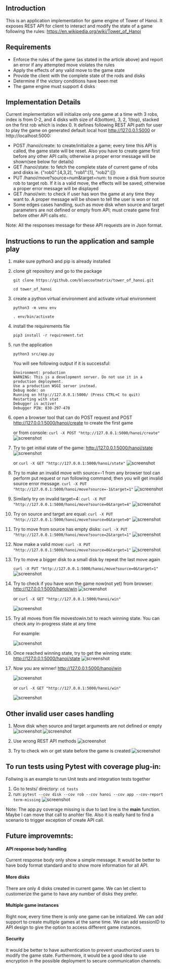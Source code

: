 ## Introduction

This is an application implementation for game engine of Tower of Hanoi. It exposes REST API for client to interact and modify the state of a game following the rules: https://en.wikipedia.org/wiki/Tower_of_Hanoi

## Requirements

- Enforce the rules of the game (as stated in the article above) and report an error if any attempted move violates the rules
- Apply the effects of any valid move to the game state
- Provide the client with the complete state of the rods and disks
- Determine if the victory conditions have been met
- The game engine must support 4 disks

## Implementation Details

Current implementation will initialize only one game at a time with 3 robs, index is from 0-2, and 4 disks with size of 4(bottom), 3, 2, 1(top), stacked on the first rob which is index 0. It defines following REST API path for user to play the game on generated default local host http://127.0.0.1:5000 or http://localhost:5000:
- POST /hanoi/create: to create/initialize a game; every time this API is called, the game state will be reset. Also you have to create game first before any other API calls; otherwise a proper error message will be shown(see below for details)
- GET /hanoi/state: to fetch the complete state of current game of robs and disks ie. {"rob0":[4,3,2], "rob1":[1], "rob2":[]}
- PUT /hanoi/move?source=num&target=num: to move a disk from source rob to target rob. If it is a valid move, the effects will be saved; otherwise a proper error message will be displayed 
- GET /hanoi/win: to check if user has won the game at any time they want to. A proper message will be shown to tell the user is won or not
- Some edges cases handling, such as move disk when source and target parameters are not defined or empty from API; must create game first before other API calls etc.
 
Note: All the responses message for these API requests are in Json format.


## Instructions to run the application and sample play

1. make sure python3 and pip is already installed

2. clone git repository and go to the package

   `git clone https://github.com/bluecoatmatrix/tower_of_hanoi.git`
   
   `cd tower_of_hanoi`
   
3. create a python virtual environment and activate virtual environment
   
   `python3 -m venv env`
   
   `. env/bin/activate`
   
4. install the requirements file

   `pip3 install -r requirement.txt`
   
5. run the application

   `python3 src/app.py`
   
   You will see following output if it is successful: 
    ```Serving Flask app "app" (lazy loading)
    Environment: production
    WARNING: This is a development server. Do not use it in a production deployment.
    Use a production WSGI server instead.
    Debug mode: on
    Running on http://127.0.0.1:5000/ (Press CTRL+C to quit)
    Restarting with stat
    Debugger is active!
    Debugger PIN: 830-297-478
   
6. open a browser tool that can do POST request and POST http://127.0.0.1:5000/hanoi/create to create the first game
 
   or from console: `curl -X POST "http://127.0.0.1:5000/hanoi/create"`
   ![screenshot](https://github.com/bluecoatmatrix/tower_of_hanoi/blob/main/screenshots/create_game.png)

7. Try to get initial state of the game: http://127.0.0.1:5000/hanoi/state
   ![screenshot](https://github.com/bluecoatmatrix/tower_of_hanoi/blob/main/screenshots/initialstate.png)

   or `curl -X GET "http://127.0.0.1:5000/hanoi/state"`
   ![screenshot](https://github.com/bluecoatmatrix/tower_of_hanoi/blob/main/screenshots/Screen%20Shot%202021-02-06%20at%202.35.14%20AM.png)

8. Try to make an invalid move with source=-1 from any browser tool can perform put request or run following command; then you will get invalid source error message.
   `curl -X PUT "http://127.0.0.1:5000/hanoi/move?source=-1&target=1"`
   ![screenshot](https://github.com/bluecoatmatrix/tower_of_hanoi/blob/main/screenshots/invalidsource.png)

9. Similarly try on invalid target=4:
   `curl -X PUT "http://127.0.0.1:5000/hanoi/move?source=0&target=4"`
   ![screenshot](https://github.com/bluecoatmatrix/tower_of_hanoi/blob/main/screenshots/invalidtarget.png)

10. Try on source and target are equal:
    `curl -X PUT "http://127.0.0.1:5000/hanoi/move?source=0&target=0"`
    ![screenshot](https://github.com/bluecoatmatrix/tower_of_hanoi/blob/main/screenshots/source%3Dtarge.png)

11. Try to move from source has empty disks:
    `curl -X PUT "http://127.0.0.1:5000/hanoi/move?source=2&target=1"`
    ![screenshot](https://github.com/bluecoatmatrix/tower_of_hanoi/blob/main/screenshots/sourceempty.png)

12. Now make a valid move: 
    `curl -X PUT "http://127.0.0.1:5000/hanoi/move?source=0&target=1"`
    ![screenshot](https://github.com/bluecoatmatrix/tower_of_hanoi/blob/main/screenshots/successfulmove.png)

13. Try to move a bigger disk to a small disk by repeat the last move again

    `curl -X PUT "http://127.0.0.1:5000/hanoi/move?source=0&target=1"`
    ![screenshot](https://github.com/bluecoatmatrix/tower_of_hanoi/blob/main/screenshots/invliadmove.png)

14. Try to check if you have won the game now(not yet) from browser: http://127.0.0.1:5000/hanoi/win
    ![screenshot](https://github.com/bluecoatmatrix/tower_of_hanoi/blob/main/screenshots/notwin.png)
    
    or `curl -X GET "http://127.0.0.1:5000/hanoi/win"` 
    
    ![screenshot](https://github.com/bluecoatmatrix/tower_of_hanoi/blob/main/screenshots/nowincli.png)

15. Try all moves from file movestowin.txt to reach winning state. You can check any in-progress state at any time

    For example:
    
    ![screenshot](https://github.com/bluecoatmatrix/tower_of_hanoi/blob/main/screenshots/inprogressstate.png) 

16. Once reached winning state, try to get the winning state: http://127.0.0.1:5000/hanoi/state
    ![screenshot](https://github.com/bluecoatmatrix/tower_of_hanoi/blob/main/screenshots/winstate.png)

17. Now you are winner! http://127.0.0.1:5000/hanoi/win

    ![screenshot](https://github.com/bluecoatmatrix/tower_of_hanoi/blob/main/screenshots/win.png)
    
    or `curl -X GET "http://127.0.0.1:5000/hanoi/win"`
    
    ![screenshot](https://github.com/bluecoatmatrix/tower_of_hanoi/blob/main/screenshots/wincli.png)


## Other invalid user cases handling

1. Move disk when source and target arguments are not defined or empty
   ![screenshot](https://github.com/bluecoatmatrix/tower_of_hanoi/blob/main/screenshots/emptysourceparam.png)
   ![screenshot](https://github.com/bluecoatmatrix/tower_of_hanoi/blob/main/screenshots/emptytargetparam.png)

2. Use wrong REST API methods 
   ![screenshot](https://github.com/bluecoatmatrix/tower_of_hanoi/blob/main/screenshots/wrongmethod.png)

3. Try to check win or get state before the game is created
   ![screenshot](https://github.com/bluecoatmatrix/tower_of_hanoi/blob/main/screenshots/beforecreate.png)



## To run tests using Pytest with coverage plug-in:

Follwing is an example to run Unit tests and integration tests together

1. Go to tests/ directory: `cd tests`
2. run:
	```pytest --cov disk --cov rob --cov hanoi --cov app --cov-report term-missing```
   ![screenshot](https://github.com/bluecoatmatrix/tower_of_hanoi/blob/main/screenshots/pytest.png)

Note: The app.py coverage missing is due to last line is the __main__ function. Maybe I can move that call to anohter file. Also it is really hard to find a scenario to trigger exception of create API call.



## Future improvemnts:

#### API response body handling

   Current response body only show a simple message. It would be better to have body format standard and to show more information for all API. 

#### More disks

   There are only 4 disks created in current game. We can let client to customerize the game to have any number of disks they prefer.

#### Multiple game instances
	
   Right now, every time there is only one game can be initialized. We can add support to create multiple games at the same time. We can add sessionID to API design to give the option to access different game instances.   

#### Security
	
   It would be better to have authentication to prevent unauthorized users to modify the game state. Furthermore, it would be a good idea to use encryption in the possible deployment to secure communication channels.
